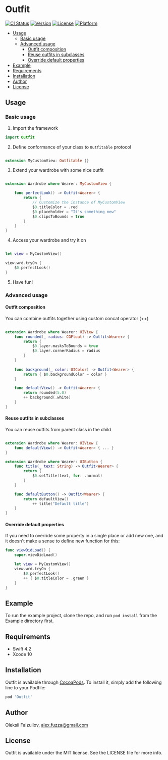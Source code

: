 
# Outfit

[![CI Status](https://img.shields.io/travis/fuzza/Outfit.svg?style=flat)](https://travis-ci.org/fuzza/Outfit)
[![Version](https://img.shields.io/cocoapods/v/Outfit.svg?style=flat)](https://cocoapods.org/pods/Outfit)
[![License](https://img.shields.io/cocoapods/l/Outfit.svg?style=flat)](https://cocoapods.org/pods/Outfit)
[![Platform](https://img.shields.io/cocoapods/p/Outfit.svg?style=flat)](https://cocoapods.org/pods/Outfit)

<!-- vscode-markdown-toc -->
* [Usage](#Usage)
	* [Basic usage](#Basicusage)
	* [Advanced usage](#Advancedusage)
		* [Outfit composition](#Outfitcomposition)
		* [Reuse outfits in subclasses](#Reuseoutfitsinsubclasses)
		* [Override default properties](#Overridedefaultproperties)
* [Example](#Example)
* [Requirements](#Requirements)
* [Installation](#Installation)
* [Author](#Author)
* [License](#License)

<!-- vscode-markdown-toc-config
	numbering=false
	autoSave=true
	/vscode-markdown-toc-config -->
<!-- /vscode-markdown-toc -->

## <a name='Usage'></a>Usage

### <a name='Basicusage'></a>Basic usage

1. Import the framework

```swift
import Outfit
```

 2. Define conformance of your class to `Outfitable` protocol

```swift

extension MyCustomView: Outfitable {}

```

3. Extend your wardrobe with some nice outfit

```swift

extension Wardrobe where Wearer: MyCustomView {

    func perfectLook() -> Outfit<Wearer> {
        return { 
            // Customize the instance of MyCustomView
            $0.titleColor = .red
            $0.placeholder = "It's something new"
            $0.clipsToBounds = true
        }
    }
}

```

4. Access your wardrobe and try it on

```swift

let view = MyCustomView()

view.wrd.tryOn { 
    $0.perfectLook() 
}
```

5. Have fun!


### <a name='Advancedusage'></a>Advanced usage

#### <a name='Outfitcomposition'></a>Outfit composition

You can combine outfits together using custom concat operator (++)

```swift

extension Wardrobe where Wearer: UIView {
    func rounded(_ radius: CGFloat) -> Outfit<Wearer> {
        return {
            $0.layer.masksToBounds = true
            $0.layer.cornerRadius = radius
        }
    }
  
    func background(_ color: UIColor) -> Outfit<Wearer> {
        return { $0.backgroundColor = color }
    }

    func defaultView() -> Outfit<Wearer> {
        return rounded(5.0)
        ++ background(.white)
    }
}
```

#### <a name='Reuseoutfitsinsubclasses'></a>Reuse outfits in subclasses

You can reuse outfits from parent class in the child

```swift

extension Wardrobe where Wearer: UIView {
    func defaultView() -> Outfit<Wearer> { ... }
}

extension Wardrobe where Wearer: UIButton {
    func title(_ text: String) -> Outfit<Wearer> {
        return {
            $0.setTitle(text, for: .normal)
        }
    }

    func defaultButton() -> Outfit<Wearer> {
        return defaultView()
            ++ title("Default title")
    }
}

```

#### <a name='Overridedefaultproperties'></a>Override default properties 

If you need to override some property in a single place or add new one, and it doesn't make a sense to define new function for this:

```swift
func viewDidLoad() {
    super.viewDidLoad()

    let view = MyCustomView()
    view.wrd.tryOn {
        $0.perfectLook()
        ++ { $0.titleColor = .green }
    }
}
```

## <a name='Example'></a>Example

To run the example project, clone the repo, and run `pod install` from the Example directory first.

## <a name='Requirements'></a>Requirements

* Swift 4.2
* Xcode 10

## <a name='Installation'></a>Installation

Outfit is available through [CocoaPods](https://cocoapods.org). To install
it, simply add the following line to your Podfile:

```ruby
pod 'Outfit'
```

## <a name='Author'></a>Author

Oleksii Faizullov, alex.fuzza@gmail.com

## <a name='License'></a>License

Outfit is available under the MIT license. See the LICENSE file for more info.

